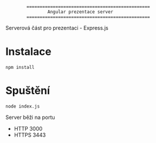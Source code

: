 			===============================================
					Angular prezentace server
			===============================================

Serverová část pro prezentaci - Express.js

Instalace
=========
`npm install`


Spuštění
========
`node index.js`

Server běži na portu
* HTTP 	3000
* HTTPS 3443